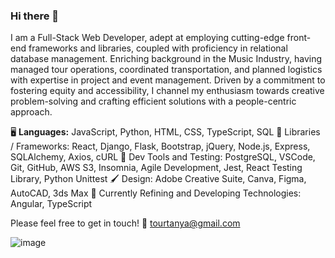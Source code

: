 ### Hi there 👋

I am a Full-Stack Web Developer, adept at employing cutting-edge front-end frameworks and libraries, coupled with proficiency in relational database management. Enriching background in the Music Industry, having managed tour operations, coordinated transportation, and planned logistics with expertise in project and event management. Driven by a commitment to fostering equity and accessibility, I channel my enthusiasm towards creative problem-solving and crafting efficient solutions with a people-centric approach.

🖥 <b>Languages:</b> JavaScript, Python, HTML, CSS, TypeScript, SQL
📑 Libraries / Frameworks: React, Django, Flask, Bootstrap, jQuery, Node.js, Express, SQLAlchemy, Axios, cURL
🧰 Dev Tools and Testing: PostgreSQL, VSCode, Git, GitHub, AWS S3, Insomnia, Agile Development, Jest, React Testing Library, Python Unittest 
🖌 Design: Adobe Creative Suite, Canva, Figma, AutoCAD, 3ds Max
🌱 Currently Refining and Developing Technologies: Angular, TypeScript

Please feel free to get in touch!
📧 tourtanya@gmail.com

![image](https://github.com/CodingHobo/CodingHobo/assets/111654143/a8042760-e0e5-451c-bc79-9fb80190b357)
